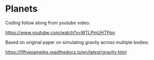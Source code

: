 # Planets

Coding follow along from youtube video:

  https://www.youtube.com/watch?v=WTLPmUHTPqo
  
Based on original paper on simulating gravity across multiple bodies:

  https://fiftyexamples.readthedocs.io/en/latest/gravity.html


